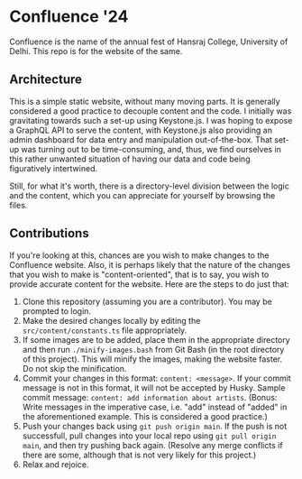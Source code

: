 # Confluence '24

Confluence is the name of the annual fest of Hansraj College, University of Delhi.
This repo is for the website of the same.

## Architecture

This is a simple static website, without many moving parts. It is generally considered a good practice to decouple content and the code. I initially was gravitating towards such a set-up using Keystone.js. I was hoping to expose a GraphQL API to serve the content, with Keystone.js also providing an admin dashboard for data entry and manipulation out-of-the-box. That set-up was turning out to be time-consuming, and, thus, we find ourselves in this rather unwanted situation of having our data and code being figuratively intertwined.

Still, for what it's worth, there is a directory-level division between the logic and the content, which you can appreciate for yourself by browsing the files.

## Contributions

If you're looking at this, chances are you wish to make changes to the Confluence website. Also, it is perhaps likely that the nature of the changes that you wish to make is "content-oriented", that is to say, you wish to provide accurate content for the website. Here are the steps to do just that:

1. Clone this repository (assuming you are a contributor). You may be prompted to login.
2. Make the desired changes locally by editing the `src/content/constants.ts` file appropriately.
3. If some images are to be added, place them in the appropriate directory and then run `./minify-images.bash` from Git Bash (in the root directory of this project). This will minify the images, making the website faster. Do not skip the minification.
4. Commit your changes in this format: `content: <message>`. If your commit message is not in this format, it will not be accepted by Husky. Sample commit message: `content: add information about artists`. (Bonus: Write messages in the imperative case, i.e. "add" instead of "added" in the aforementioned example. This is considered a good practice.)
5. Push your changes back using `git push origin main`. If the push is not successfull, pull changes into your local repo using `git pull origin main`, and then try pushing back again. (Resolve any merge conflicts if there are some, although that is not very likely for this project.)
6. Relax and rejoice.
